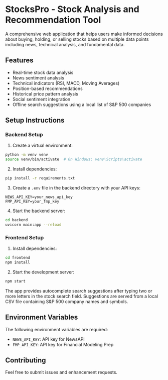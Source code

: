 # StocksPro - Stock Analysis and Recommendation Tool

A comprehensive web application that helps users make informed decisions about buying, holding, or selling stocks based on multiple data points including news, technical analysis, and fundamental data.

## Features

- Real-time stock data analysis
- News sentiment analysis
- Technical indicators (RSI, MACD, Moving Averages)
- Position-based recommendations
- Historical price pattern analysis
- Social sentiment integration
- Offline search suggestions using a local list of S&P 500 companies

## Setup Instructions

### Backend Setup

1. Create a virtual environment:
```bash
python -m venv venv
source venv/bin/activate  # On Windows: venv\Scripts\activate
```

2. Install dependencies:
```bash
pip install -r requirements.txt
```

3. Create a `.env` file in the backend directory with your API keys:
```
NEWS_API_KEY=your_news_api_key
FMP_API_KEY=your_fmp_key
```

4. Start the backend server:
```bash
cd backend
uvicorn main:app --reload
```

### Frontend Setup

1. Install dependencies:
```bash
cd frontend
npm install
```

2. Start the development server:
```bash
npm start
```

The app provides autocomplete search suggestions after typing two or more
letters in the stock search field. Suggestions are served from a local CSV file
containing S&P 500 company names and symbols.

## Environment Variables

The following environment variables are required:

- `NEWS_API_KEY`: API key for NewsAPI
- `FMP_API_KEY`: API key for Financial Modeling Prep

## Contributing

Feel free to submit issues and enhancement requests. 
